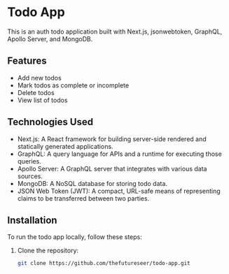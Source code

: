 # Todo App

This is an auth todo application built with Next.js, jsonwebtoken, GraphQL, Apollo Server, and MongoDB.

## Features

- Add new todos
- Mark todos as complete or incomplete
- Delete todos
- View list of todos

## Technologies Used

- Next.js: A React framework for building server-side rendered and statically generated applications.
- GraphQL: A query language for APIs and a runtime for executing those queries.
- Apollo Server: A GraphQL server that integrates with various data sources.
- MongoDB: A NoSQL database for storing todo data.
- JSON Web Token (JWT): A compact, URL-safe means of representing claims to be transferred between two parties.

## Installation

To run the todo app locally, follow these steps:

1. Clone the repository:

   ```bash
   git clone https://github.com/thefutureseer/todo-app.git